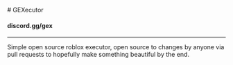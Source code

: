 \# GEXecutor
#### discord.gg/gex
---
Simple open source roblox executor, open source to changes by anyone via pull requests to hopefully make something beautiful by the end.
